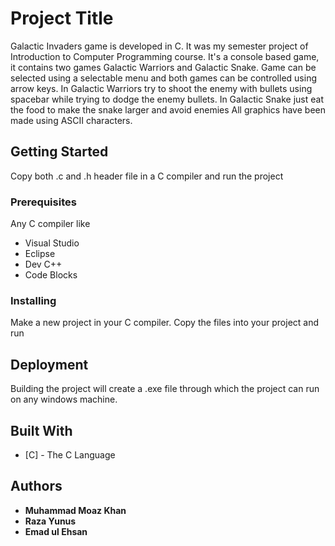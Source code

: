 # Project Title

Galactic Invaders game is developed in C. It was my semester project of Introduction to Computer Programming course. It's a console based game, it contains two games Galactic Warriors and Galactic Snake. Game can be selected using a selectable menu and both games can be controlled using arrow keys. In Galactic Warriors try to shoot the enemy with bullets using spacebar while trying to dodge the enemy bullets. In Galactic Snake just eat the food to make the snake larger and avoid enemies  All graphics have been made using ASCII characters.

## Getting Started

Copy both .c and .h header file in a C compiler and run the project

### Prerequisites

Any C compiler like 

* Visual Studio
* Eclipse
* Dev C++ 
* Code Blocks

### Installing

Make a new project in your C compiler. Copy the files into your project and run

## Deployment

Building the project will create a .exe file through which the project can run on any windows machine.

## Built With

* [C] - The C Language


## Authors

* **Muhammad Moaz Khan** 
* **Raza Yunus** 
* **Emad ul Ehsan** 
